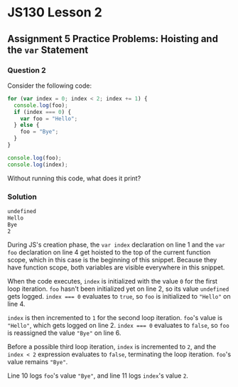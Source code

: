 # JS130 Lesson 2

## Assignment 5 Practice Problems: Hoisting and the `var` Statement

### Question 2

Consider the following code:

```js
for (var index = 0; index < 2; index += 1) {
  console.log(foo);
  if (index === 0) {
    var foo = "Hello";
  } else {
    foo = "Bye";
  }
}

console.log(foo);
console.log(index);
```

Without running this code, what does it print?

### Solution

```txt
undefined
Hello
Bye
2
```

During JS's creation phase, the `var index` declaration on line 1 and the `var
foo` declaration on line 4 get hoisted to the top of the current function scope,
which in this case is the beginning of this snippet. Because they have function
scope, both variables are visible everywhere in this snippet.

When the code executes, `index` is initialized with the value `0` for the first
loop iteration. `foo` hasn't been initialized yet on line 2, so its value
`undefined` gets logged. `index === 0` evaluates to `true`, so `foo` is
initialized to `"Hello"` on line 4.

`index` is then incremented to `1` for the second loop iteration. `foo`'s value
is `"Hello"`, which gets logged on line 2. `index === 0` evaluates to `false`,
so `foo` is reassigned the value `"Bye"` on line 6.

Before a possible third loop iteration, `index` is incremented to `2`, and the
`index < 2` expression evaluates to `false`, terminating the loop iteration.
`foo`'s value remains `"Bye"`.

Line 10 logs `foo`'s value `"Bye"`, and line 11 logs `index`'s value `2`.

